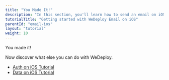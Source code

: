 ```yaml
---
title: "You Made It!"
description: "In this section, you'll learn how to send an email on iOS using the WeDeploy API Client."
tutorialTitle: "Getting started with WeDeploy Email on iOS"
parentId: "email-ios"
layout: "tutorial"
weight: 10
---
```


<div class="notfound">
	<div class="notfound-icon">
		<span class="icon-16-thumb-up"></span>
	</div>
	<p class="notfound-text">You made it!</p>
	<p>Now discover what else you can do with WeDeploy.</p>
	<ul class="checklist">
		<li><a href="/tutorials/auth-ios/get-started/">Auth on iOS Tutorial</a></li>
		<li><a href="/tutorials/data-ios/get-started/">Data on iOS Tutorial</a></li>
	</ul>
</div>
